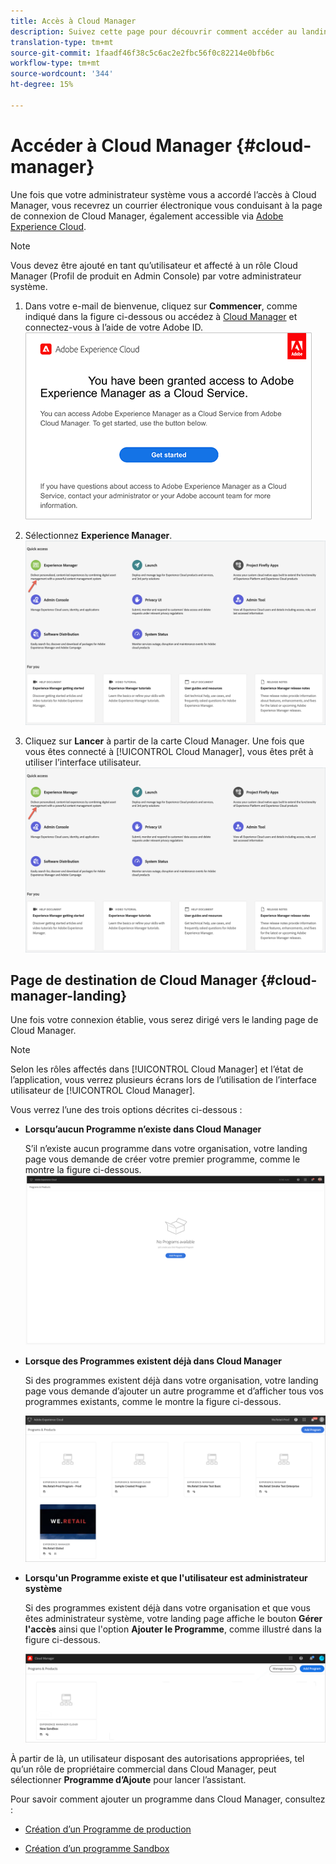 ```yaml
---
title: Accès à Cloud Manager
description: Suivez cette page pour découvrir comment accéder au landing page Cloud Manager.
translation-type: tm+mt
source-git-commit: 1faadf46f38c5c6ac2e2fbc56f0c82214e0bfb6c
workflow-type: tm+mt
source-wordcount: '344'
ht-degree: 15%

---
```



# Accéder à Cloud Manager {#cloud-manager}

Une fois que votre administrateur système vous a accordé l’accès à Cloud Manager, vous recevrez un courrier électronique vous conduisant à la page de connexion de Cloud Manager, également accessible via [Adobe Experience Cloud](https://my.cloudmanager.adobe.com/).

>[!NOTE]
>Vous devez être ajouté en tant qu’utilisateur et affecté à un rôle Cloud Manager (Profil de produit en Admin Console) par votre administrateur système.

1. Dans votre e-mail de bienvenue, cliquez sur **Commencer**, comme indiqué dans la figure ci-dessous ou accédez à [Cloud Manager](https://experience.adobe.com) et connectez-vous à l’aide de votre Adobe ID.\
   ![](/help/onboarding/what-is-required/assets/get-started-email.png)

1. Sélectionnez **Experience Manager**.
   ![](/help/onboarding/getting-access-to-aem-in-cloud/assets/landing-page1.png)

1. Cliquez sur **Lancer** à partir de la carte Cloud Manager.
Une fois que vous êtes connecté à [!UICONTROL Cloud Manager], vous êtes prêt à utiliser l’interface utilisateur.
   ![](/help/onboarding/getting-access-to-aem-in-cloud/assets/landing-page1.png)


## Page de destination de Cloud Manager {#cloud-manager-landing}

Une fois votre connexion établie, vous serez dirigé vers le landing page de Cloud Manager.

>[!NOTE]
>Selon les rôles affectés dans [!UICONTROL Cloud Manager] et l’état de l’application, vous verrez plusieurs écrans lors de l’utilisation de l’interface utilisateur de [!UICONTROL Cloud Manager].

Vous verrez l’une des trois options décrites ci-dessous :

* **Lorsqu’aucun Programme n’existe dans Cloud Manager**

   S’il n’existe aucun programme dans votre organisation, votre landing page vous demande de créer votre premier programme, comme le montre la figure ci-dessous.
   ![](/help/onboarding/getting-access-to-aem-in-cloud/assets/first_timelogin0.png)

* **Lorsque des Programmes existent déjà dans Cloud Manager**

   Si des programmes existent déjà dans votre organisation, votre landing page vous demande d’ajouter un autre programme et d’afficher tous vos programmes existants, comme le montre la figure ci-dessous.

   ![](/help/onboarding/getting-access-to-aem-in-cloud/assets/first_timelogin1.png)

* **Lorsqu&#39;un Programme existe et que l&#39;utilisateur est administrateur système**

   Si des programmes existent déjà dans votre organisation et que vous êtes administrateur système, votre landing page affiche le bouton **Gérer l&#39;accès** ainsi que l&#39;option **Ajouter le Programme**, comme illustré dans la figure ci-dessous.

   ![](/help/onboarding/getting-access-to-aem-in-cloud/assets/admin-console-4.png)

À partir de là, un utilisateur disposant des autorisations appropriées, tel qu’un rôle de propriétaire commercial dans Cloud Manager, peut sélectionner **Programme d’Ajoute** pour lancer l’assistant.

Pour savoir comment ajouter un programme dans Cloud Manager, consultez :

* [Création d’un Programme de production](/help/onboarding/getting-access-to-aem-in-cloud/creating-production-program.md)

* [Création d’un programme Sandbox](/help/onboarding/getting-access-to-aem-in-cloud/creating-sandbox-program.md)